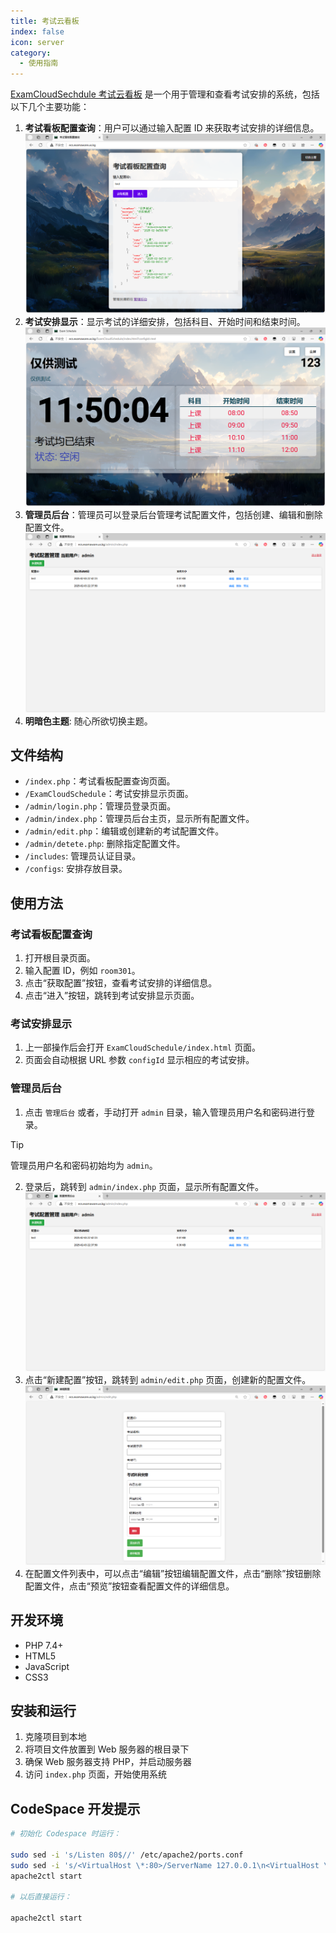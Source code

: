 ```yaml
---
title: 考试云看板
index: false
icon: server
category:
  - 使用指南
---
```


[ExamCloudSechdule 考试云看板](https://github.com/ExamAware/ExamCloudSchedule) 是一个用于管理和查看考试安排的系统，包括以下几个主要功能：

1. **考试看板配置查询**：用户可以通过输入配置 ID 来获取考试安排的详细信息。
![ec-query.png](./images/ec-query.png)
2. **考试安排显示**：显示考试的详细安排，包括科目、开始时间和结束时间。
![ec-exam.png](./images/ec-exam.png)
3. **管理员后台**：管理员可以登录后台管理考试配置文件，包括创建、编辑和删除配置文件。
![ec-admin.png](./images/ec-admin.png)
4. **明暗色主题**: 随心所欲切换主题。

## 文件结构

- `/index.php`：考试看板配置查询页面。
- `/ExamCloudSchedule`：考试安排显示页面。
- `/admin/login.php`：管理员登录页面。
- `/admin/index.php`：管理员后台主页，显示所有配置文件。
- `/admin/edit.php`：编辑或创建新的考试配置文件。
- `/admin/detete.php`: 删除指定配置文件。
- `/includes`: 管理员认证目录。
- `/configs`: 安排存放目录。

## 使用方法

### 考试看板配置查询

1. 打开根目录页面。
2. 输入配置 ID，例如 `room301`。
3. 点击“获取配置”按钮，查看考试安排的详细信息。
4. 点击“进入”按钮，跳转到考试安排显示页面。

### 考试安排显示

1. 上一部操作后会打开 `ExamCloudSchedule/index.html` 页面。
2. 页面会自动根据 URL 参数 `configId` 显示相应的考试安排。

### 管理员后台

1. 点击 `管理后台` 或者，手动打开 `admin` 目录，输入管理员用户名和密码进行登录。  
> [!tip]
>
> 管理员用户名和密码初始均为 `admin`。

2. 登录后，跳转到 `admin/index.php` 页面，显示所有配置文件。
![ec-admin.png](./images/ec-admin.png)
3. 点击“新建配置”按钮，跳转到 `admin/edit.php` 页面，创建新的配置文件。
![ec-add.png](./images/ec-add.png)
4. 在配置文件列表中，可以点击“编辑”按钮编辑配置文件，点击“删除”按钮删除配置文件，点击“预览”按钮查看配置文件的详细信息。

## 开发环境

- PHP 7.4+
- HTML5
- JavaScript
- CSS3

## 安装和运行

1. 克隆项目到本地
2. 将项目文件放置到 Web 服务器的根目录下
3. 确保 Web 服务器支持 PHP，并启动服务器
4. 访问 `index.php` 页面，开始使用系统

## CodeSpace 开发提示

```bash
# 初始化 Codespace 时运行：

sudo sed -i 's/Listen 80$//' /etc/apache2/ports.conf
sudo sed -i 's/<VirtualHost \*:80>/ServerName 127.0.0.1\n<VirtualHost \*:8080>/' /etc/apache2/sites-enabled/000-default.conf
apache2ctl start

# 以后直接运行：

apache2ctl start
```